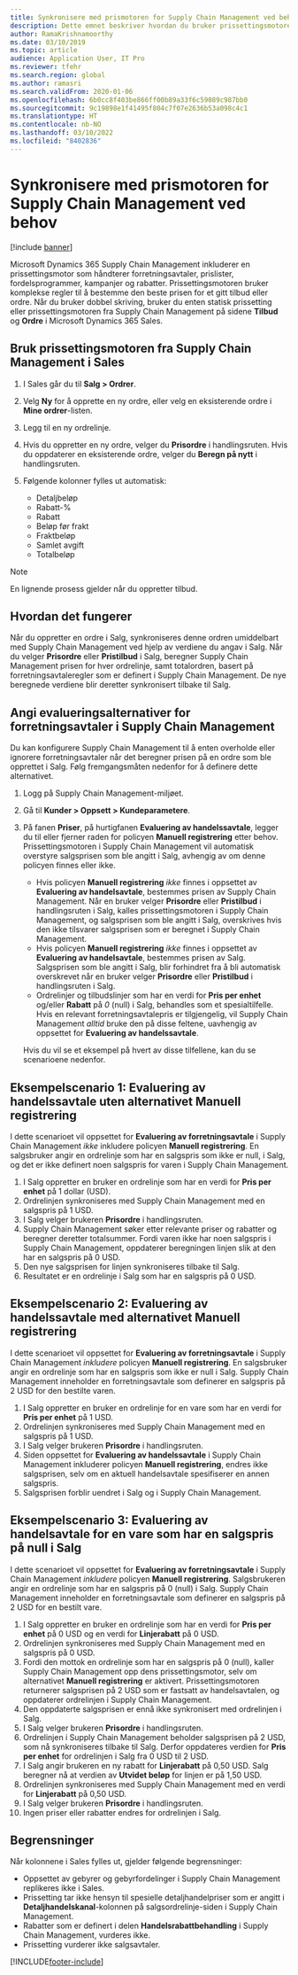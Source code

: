 ```yaml
---
title: Synkronisere med prismotoren for Supply Chain Management ved behov
description: Dette emnet beskriver hvordan du bruker prissettingsmotoren i Microsoft Dynamics 365 Supply Chain Management fra Microsoft Dynamics 365 Sales.
author: RamaKrishnamoorthy
ms.date: 03/10/2019
ms.topic: article
audience: Application User, IT Pro
ms.reviewer: tfehr
ms.search.region: global
ms.author: ramasri
ms.search.validFrom: 2020-01-06
ms.openlocfilehash: 6b0cc8f403be866ff00b89a33f6c59089c987bb0
ms.sourcegitcommit: 9c19898e1f41495f804c7f07e2636b53a098c4c1
ms.translationtype: HT
ms.contentlocale: nb-NO
ms.lasthandoff: 03/10/2022
ms.locfileid: "8402836"
---
```

# <a name="sync-on-demand-with-the-supply-chain-management-pricing-engine"></a>Synkronisere med prismotoren for Supply Chain Management ved behov

[!include [banner](../../includes/banner.md)]

Microsoft Dynamics 365 Supply Chain Management inkluderer en prissettingsmotor som håndterer forretningsavtaler, prislister, fordelsprogrammer, kampanjer og rabatter. Prissettingsmotoren bruker komplekse regler til å bestemme den beste prisen for et gitt tilbud eller ordre. Når du bruker dobbel skriving, bruker du enten statisk prissetting eller prissettingsmotoren fra Supply Chain Management på sidene **Tilbud** og **Ordre** i Microsoft Dynamics 365 Sales.

## <a name="use-the-pricing-engine-from-supply-chain-management-in-sales"></a>Bruk prissettingsmotoren fra Supply Chain Management i Sales

1. I Sales går du til **Salg \> Ordrer**.
1. Velg **Ny** for å opprette en ny ordre, eller velg en eksisterende ordre i **Mine ordrer**-listen.
1. Legg til en ny ordrelinje.
1. Hvis du oppretter en ny ordre, velger du **Prisordre** i handlingsruten. Hvis du oppdaterer en eksisterende ordre, velger du **Beregn på nytt** i handlingsruten.
1. Følgende kolonner fylles ut automatisk:

    - Detaljbeløp
    - Rabatt-%
    - Rabatt
    - Beløp før frakt
    - Fraktbeløp
    - Samlet avgift
    - Totalbeløp

> [!NOTE]
> En lignende prosess gjelder når du oppretter tilbud.

## <a name="how-it-works"></a>Hvordan det fungerer

Når du oppretter en ordre i Salg, synkroniseres denne ordren umiddelbart med Supply Chain Management ved hjelp av verdiene du angav i Salg. Når du velger **Prisordre** eller **Pristilbud** i Salg, beregner Supply Chain Management prisen for hver ordrelinje, samt totalordren, basert på forretningsavtaleregler som er definert i Supply Chain Management. De nye beregnede verdiene blir deretter synkronisert tilbake til Salg.

## <a name="set-trade-agreement-evaluation-options-in-supply-chain-management"></a>Angi evalueringsalternativer for forretningsavtaler i Supply Chain Management

Du kan konfigurere Supply Chain Management til å enten overholde eller ignorere forretningsavtaler når det beregner prisen på en ordre som ble opprettet i Salg. Følg fremgangsmåten nedenfor for å definere dette alternativet.

1. Logg på Supply Chain Management-miljøet.
1. Gå til **Kunder \> Oppsett \> Kundeparametere**.
1. På fanen **Priser**, på hurtigfanen **Evaluering av handelssavtale**, legger du til eller fjerner raden for policyen **Manuell registrering** etter behov. Prissettingsmotoren i Supply Chain Management vil automatisk overstyre salgsprisen som ble angitt i Salg, avhengig av om denne policyen finnes eller ikke.

    - Hvis policyen **Manuell registrering** *ikke* finnes i oppsettet av **Evaluering av handelsavtale**, bestemmes prisen av Supply Chain Management. Når en bruker velger **Prisordre** eller **Pristilbud** i handlingsruten i Salg, kalles prissettingsmotoren i Supply Chain Management, og salgsprisen som ble angitt i Salg, overskrives hvis den ikke tilsvarer salgsprisen som er beregnet i Supply Chain Management.
    - Hvis policyen **Manuell registrering** *ikke* finnes i oppsettet av **Evaluering av handelsavtale**, bestemmes prisen av Salg. Salgsprisen som ble angitt i Salg, blir forhindret fra å bli automatisk overskrevet når en bruker velger **Prisordre** eller **Pristilbud** i handlingsruten i Salg.
    - Ordrelinjer og tilbudslinjer som har en verdi for **Pris per enhet** og/eller **Rabatt** på *0* (null) i Salg, behandles som et spesialtilfelle. Hvis en relevant forretningsavtalepris er tilgjengelig, vil Supply Chain Management *alltid* bruke den på disse feltene, uavhengig av oppsettet for **Evaluering av handelssavtale**.

    Hvis du vil se et eksempel på hvert av disse tilfellene, kan du se scenarioene nedenfor.

## <a name="example-scenario-1-trade-agreement-evaluation-without-the-manual-entry-option"></a>Eksempelscenario 1: Evaluering av handelssavtale uten alternativet Manuell registrering

I dette scenarioet vil oppsettet for **Evaluering av forretningsavtale** i Supply Chain Management *ikke* inkludere policyen **Manuell registrering**. En salgsbruker angir en ordrelinje som har en salgspris som ikke er null, i Salg, og det er ikke definert noen salgspris for varen i Supply Chain Management.

1. I Salg oppretter en bruker en ordrelinje som har en verdi for **Pris per enhet** på 1 dollar (USD).
1. Ordrelinjen synkroniseres med Supply Chain Management med en salgspris på 1 USD.
1. I Salg velger brukeren **Prisordre** i handlingsruten.
1. Supply Chain Management søker etter relevante priser og rabatter og beregner deretter totalsummer. Fordi varen ikke har noen salgspris i Supply Chain Management, oppdaterer beregningen linjen slik at den har en salgspris på 0 USD.
1. Den nye salgsprisen for linjen synkroniseres tilbake til Salg.
1. Resultatet er en ordrelinje i Salg som har en salgspris på 0 USD.

## <a name="example-scenario-2-trade-agreement-evaluation-with-the-manual-entry-option"></a>Eksempelscenario 2: Evaluering av handelssavtale med alternativet Manuell registrering

I dette scenarioet vil oppsettet for **Evaluering av forretningsavtale** i Supply Chain Management *inkludere* policyen **Manuell registrering**. En salgsbruker angir en ordrelinje som har en salgspris som ikke er null i Salg. Supply Chain Management inneholder en forretningsavtale som definerer en salgspris på 2 USD for den bestilte varen.

1. I Salg oppretter en bruker en ordrelinje for en vare som har en verdi for **Pris per enhet** på 1 USD.
1. Ordrelinjen synkroniseres med Supply Chain Management med en salgspris på 1 USD.
1. I Salg velger brukeren **Prisordre** i handlingsruten.
1. Siden oppsettet for **Evaluering av handelssavtale** i Supply Chain Management inkluderer policyen **Manuell registrering**, endres ikke salgsprisen, selv om en aktuell handelsavtale spesifiserer en annen salgspris.
1. Salgsprisen forblir uendret i Salg og i Supply Chain Management.

## <a name="example-scenario-3-trade-agreement-evaluation-for-an-item-that-has-a-sales-price-of-zero-in-sales"></a>Eksempelscenario 3: Evaluering av handelsavtale for en vare som har en salgspris på null i Salg

I dette scenarioet vil oppsettet for **Evaluering av forretningsavtale** i Supply Chain Management *inkludere* policyen **Manuell registrering**. Salgsbrukeren angir en ordrelinje som har en salgspris på 0 (null) i Salg. Supply Chain Management inneholder en forretningsavtale som definerer en salgspris på 2 USD for en bestilt vare.

1. I Salg oppretter en bruker en ordrelinje som har en verdi for **Pris per enhet** på 0 USD og en verdi for **Linjerabatt** på 0 USD.
1. Ordrelinjen synkroniseres med Supply Chain Management med en salgspris på 0 USD.
1. Fordi den mottok en ordrelinje som har en salgspris på 0 (null), kaller Supply Chain Management opp dens prissettingsmotor, selv om alternativet **Manuell registrering** er aktivert. Prissettingsmotoren returnerer salgsprisen på 2 USD som er fastsatt av handelsavtalen, og oppdaterer ordrelinjen i Supply Chain Management.
1. Den oppdaterte salgsprisen er ennå ikke synkronisert med ordrelinjen i Salg.
1. I Salg velger brukeren **Prisordre** i handlingsruten.
1. Ordrelinjen i Supply Chain Management beholder salgsprisen på 2 USD, som nå synkroniseres tilbake til Salg. Derfor oppdateres verdien for **Pris per enhet** for ordrelinjen i Salg fra 0 USD til 2 USD.
1. I Salg angir brukeren en ny rabatt for **Linjerabatt** på 0,50 USD. Salg beregner nå at verdien av **Utvidet beløp** for linjen er på 1,50 USD.
1. Ordrelinjen synkroniseres med Supply Chain Management med en verdi for **Linjerabatt** på 0,50 USD.
1. I Salg velger brukeren **Prisordre** i handlingsruten.
1. Ingen priser eller rabatter endres for ordrelinjen i Salg.

## <a name="limitations"></a>Begrensninger

Når kolonnene i Sales fylles ut, gjelder følgende begrensninger:

- Oppsettet av gebyrer og gebyrfordelinger i Supply Chain Management replikeres ikke i Sales.
- Prissetting tar ikke hensyn til spesielle detaljhandelpriser som er angitt i **Detaljhandelskanal**-kolonnen på salgsordrelinje-siden i Supply Chain Management.
- Rabatter som er definert i delen **Handelsrabattbehandling** i Supply Chain Management, vurderes ikke.
- Prissetting vurderer ikke salgsavtaler.

[!INCLUDE[footer-include](../../../../includes/footer-banner.md)]
